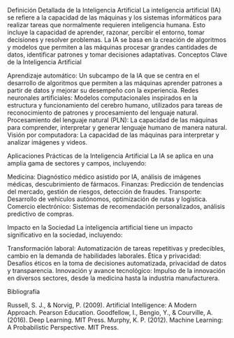 Definición Detallada de la Inteligencia Artificial
La inteligencia artificial (IA) se refiere a la capacidad de las máquinas y los sistemas informáticos para realizar tareas que normalmente requieren inteligencia humana. Esto incluye la capacidad de aprender, razonar, percibir el entorno, tomar decisiones y resolver problemas. La IA se basa en la creación de algoritmos y modelos que permiten a las máquinas procesar grandes cantidades de datos, identificar patrones y tomar decisiones adaptativas.
Conceptos Clave de la Inteligencia Artificial

Aprendizaje automático: Un subcampo de la IA que se centra en el desarrollo de algoritmos que permiten a las máquinas aprender patrones a partir de datos y mejorar su desempeño con la experiencia.
Redes neuronales artificiales: Modelos computacionales inspirados en la estructura y funcionamiento del cerebro humano, utilizados para tareas de reconocimiento de patrones y procesamiento del lenguaje natural.
Procesamiento del lenguaje natural (PLN): La capacidad de las máquinas para comprender, interpretar y generar lenguaje humano de manera natural.
Visión por computadora: La capacidad de las máquinas para interpretar y analizar imágenes y videos.

Aplicaciones Prácticas de la Inteligencia Artificial
La IA se aplica en una amplia gama de sectores y campos, incluyendo:

Medicina: Diagnóstico médico asistido por IA, análisis de imágenes médicas, descubrimiento de fármacos.
Finanzas: Predicción de tendencias del mercado, gestión de riesgos, detección de fraudes.
Transporte: Desarrollo de vehículos autónomos, optimización de rutas y logística.
Comercio electrónico: Sistemas de recomendación personalizados, análisis predictivo de compras.

Impacto en la Sociedad
La inteligencia artificial tiene un impacto significativo en la sociedad, incluyendo:

Transformación laboral: Automatización de tareas repetitivas y predecibles, cambio en la demanda de habilidades laborales.
Ética y privacidad: Desafíos éticos en la toma de decisiones automatizada, privacidad de datos y transparencia.
Innovación y avance tecnológico: Impulso de la innovación en diversos sectores, desde la medicina hasta la industria manufacturera.

Bibliografía

Russell, S. J., & Norvig, P. (2009). Artificial Intelligence: A Modern Approach. Pearson Education.
Goodfellow, I., Bengio, Y., & Courville, A. (2016). Deep Learning. MIT Press.
Murphy, K. P. (2012). Machine Learning: A Probabilistic Perspective. MIT Press.
